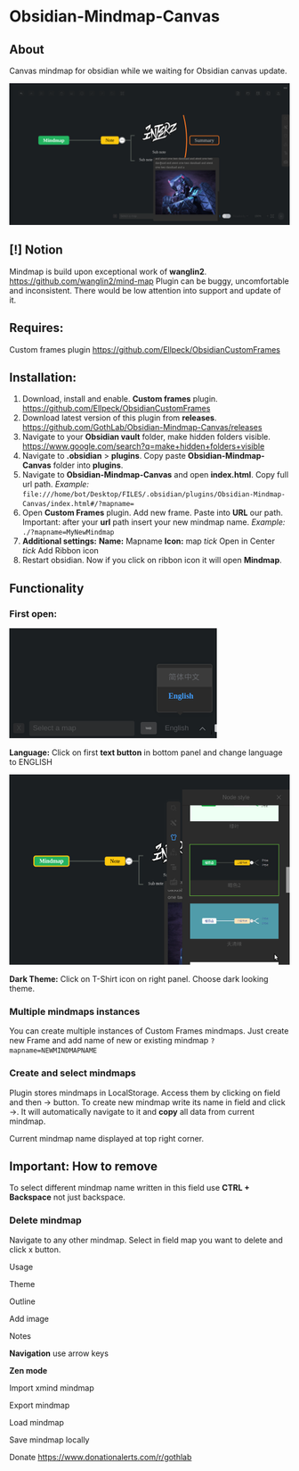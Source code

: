 # Obsidian-Mindmap-Canvas
## About
Canvas mindmap for obsidian while we waiting for Obsidian canvas update.

![](images/Pasted_image_20221210115007.png)


## [!] Notion
Mindmap is build upon exceptional work of **wanglin2**. https://github.com/wanglin2/mind-map
Plugin can be buggy, uncomfortable and inconsistent.
There would be low attention into support and update of it.

## Requires: 
Custom frames plugin https://github.com/Ellpeck/ObsidianCustomFrames

## Installation:

1. Download, install and enable. **Custom frames** plugin. https://github.com/Ellpeck/ObsidianCustomFrames
2. Download latest version of this plugin from **releases**. https://github.com/GothLab/Obsidian-Mindmap-Canvas/releases
3. Navigate to your **Obsidian vault** folder, make hidden folders visible. https://www.google.com/search?q=make+hidden+folders+visible
4. Navigate to **.obsidian** > **plugins**. Copy paste **Obsidian-Mindmap-Canvas** folder into **plugins**.
5. Navigate to **Obsidian-Mindmap-Canvas** and open **index.html**.
   Copy full url path. 
   *Example:* `file:///home/bot/Desktop/FILES/.obsidian/plugins/Obsidian-Mindmap-Canvas/index.html#/?mapname=`
6. Open **Custom Frames** plugin. Add new frame. Paste into **URL** our path. 
   Important: after your **url**  path insert your new mindmap name.
   *Example:*      `./?mapname=MyNewMindmap`
7. **Additional settings:**
   **Name:** Mapname 
   **Icon:** map
   *tick* Open in Center 
   *tick* Add Ribbon icon
8. Restart obsidian. Now if you click on ribbon icon it will open **Mindmap**.
   
## Functionality

### First open:

![](images/Pasted_image_20221210115504.png)

**Language:**
Click on first **text button** in bottom panel and change language to ENGLISH

![](images/Pasted_image_20221210115532.png)

**Dark Theme:**
Click on T-Shirt icon on right panel. Choose dark looking theme.

### Multiple mindmaps instances
You can create multiple instances of Custom Frames mindmaps.
Just create new Frame and add name of new or existing mindmap 
`?mapname=NEWMINDMAPNAME`

### Create and select mindmaps
Plugin stores mindmaps in LocalStorage. Access them by clicking on field and then -> button. To create new mindmap write its name in field and click ->. It will automatically navigate to it and **copy** all data from current mindmap.

Current mindmap name displayed at top right corner.

## Important: How to remove
To select different mindmap name written in this field use **CTRL + Backspace** not just backspace.

### Delete mindmap
Navigate to any other mindmap. Select in field map you want to delete and click x button.

Usage

Theme

Outline

Add image

Notes


**Navigation**
use arrow keys

**Zen mode**

Import xmind mindmap

Export mindmap

Load mindmap

Save mindmap locally

Donate
https://www.donationalerts.com/r/gothlab



